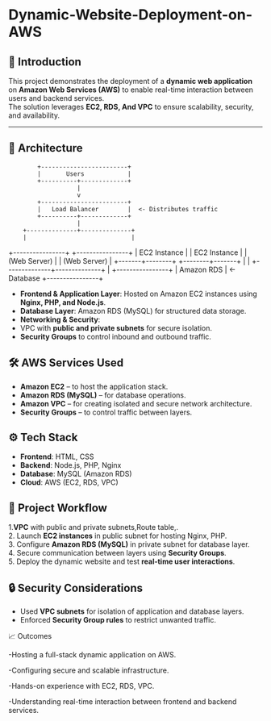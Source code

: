 # Dynamic-Website-Deployment-on-AWS

## 📌 Introduction
This project demonstrates the deployment of a **dynamic web application** on **Amazon Web Services (AWS)** to enable real-time interaction between users and backend services.  
The solution leverages **EC2, RDS, And VPC** to ensure scalability, security, and availability.


---------------------------------------------------------------------------------------------------------------------------------------------------------------------------------------------------------------------
## 🚀 Architecture


            +------------------------+
            |       Users            |
            +----------+-------------+
                       |
                       v
            +------------------------+
            |   Load Balancer        |  <- Distributes traffic
            +----------+-------------+
                       |
        +--------------+--------------+
        |                             |
+----------------+             +----------------+
|   EC2 Instance |             |   EC2 Instance |
|   (Web Server) |             |   (Web Server) |
+-------+--------+             +--------+-------+
        |                             |
        +--------------+--------------+
                       |
               +----------------+
               |  Amazon RDS    |  <- Database
               +----------------+






- **Frontend & Application Layer**: Hosted on Amazon EC2 instances using **Nginx, PHP, and Node.js**.  
- **Database Layer**: Amazon RDS (MySQL) for structured data storage.  
- **Networking & Security**:
- VPC with **public and private subnets** for secure isolation.
- **Security Groups** to control inbound and outbound traffic.



## 🛠️ AWS Services Used
- **Amazon EC2** – to host the application stack.  
- **Amazon RDS (MySQL)** – for database operations.  
- **Amazon VPC** – for creating isolated and secure network architecture.   
- **Security Groups** – to control traffic between layers.


## ⚙️ Tech Stack
- **Frontend**: HTML, CSS
- **Backend**: Node.js, PHP, Nginx  
- **Database**: MySQL (Amazon RDS)  
- **Cloud**: AWS (EC2, RDS, VPC)



## 📂 Project Workflow
1.**VPC** with public and private subnets,Route table,.  
2. Launch **EC2 instances** in public subnet for hosting Nginx, PHP.  
3. Configure **Amazon RDS (MySQL)** in private subnet for database layer.  
4. Secure communication between layers using **Security Groups**.   
5. Deploy the dynamic website and test **real-time user interactions**.  


## 🔒 Security Considerations
- Used **VPC subnets** for isolation of application and database layers.    
- Enforced **Security Group rules** to restrict unwanted traffic.



  
📈 Outcomes

-Hosting a full-stack dynamic application on AWS.

-Configuring secure and scalable infrastructure.

-Hands-on experience with EC2, RDS, VPC.

-Understanding real-time interaction between frontend and backend services.






